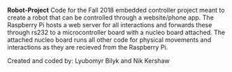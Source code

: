 **Robot-Project**
Code for the Fall 2018 embedded controller project meant to create a robot that can be controlled through a website/phone app. 
The Raspberry Pi hosts a web server for all interactions and forwards these through rs232 to a microcontroller board with a nucleo board attached. 
The attached nucleo board runs all other code for physical movements and interactions as they are recieved from the Raspberry Pi.

Created and coded by: Lyubomyr Bilyk and Nik Kershaw
